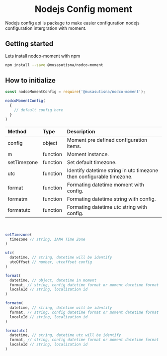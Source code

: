 <h1 align="center">Nodejs Config moment</h1>

Nodejs config api is package to make easier configuration nodejs configuration intergration with moment.

## Getting started

Lets install nodco-moment with npm

```bash
npm install --save @musasutisna/nodco-moment
```

## How to initialize

```js
const nodcoMomentConfig = require('@musasutisna/nodco-moment');

nodcoMomentConfig(
  {
    // default config here
  }
)
```

| Method | Type | Description |
|:--|:--|:--|
| config | object | Moment pre defined configuration items. |
| m | function | Moment instance. |
| setTimezone | function | Set default timezone. |
| utc | function | Identify datetime string in utc timezone then configurable timezone. |
| format | function | Formating datetime moment with config. |
| formatm | function | Formating datetime string with config. |
| formatutc | function | Formating datetime utc string with config. |

<br/>

```js
setTimezone(
  timezone // string, IANA Time Zone
)

utc(
  datetime, // string, datetime will be identify
  utcOffset // number, utcoffset config
)

format(
  datetime, // object, datetime in moment
  format, // string, config datetime format or moment datetime format
  localeId // string, localization id
)

formatm(
  datetime, // string, datetime will be identify
  format, // string, config datetime format or moment datetime format
  localeId // string, localization id
)

formatutc(
  datetime, // string, datetime utc will be identify
  format, // string, config datetime format or moment datetime format
  localeId // string, localization id
)
```
